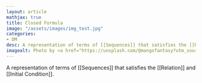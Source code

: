 ```yaml
---
layout: article
mathjax: true
title: Closed Formula
image: "/assets/images/img_test.jpg"
categories:
- DM
desc: A representation of terms of [[Sequences]] that satisfies the [[Relation]] and [[Initial Condition]]. 
imagealt: Photo by <a href="https://unsplash.com/@mangofantasy?utm_source=unsplash&utm_medium=referral&utm_content=creditCopyText">Tim Johnson</a> on <a href="https://unsplash.com/s/photos/logic?utm_source=unsplash&utm_medium=referral&utm_content=creditCopyText">Unsplash</a>
---
```

A representation of terms of [[Sequences]] that satisfies the [[Relation]] and [[Initial Condition]].